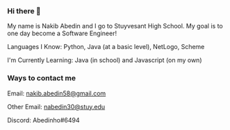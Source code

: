### Hi there 👋

My name is Nakib Abedin and I go to Stuyvesant High School. My goal is to one day become a Software Engineer!

Languages I Know: Python, Java (at a basic level), NetLogo, Scheme

I'm Currently Learning: Java (in school) and Javascript (on my own)

### Ways to contact me

Email: nakib.abedin58@gmail.com 

Other Email: nabedin30@stuy.edu


Discord: Abedinho#6494 



